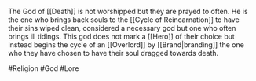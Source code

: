 The God of [[Death]] is not worshipped but they are prayed to often. He is the one who brings back souls to the [[Cycle of Reincarnation]] to have their sins wiped clean, considered a necessary god but one who often brings ill tidings. This god does not mark a [[Hero]] of their choice but instead begins the cycle of an [[Overlord]] by [[Brand|branding]] the one who they have chosen to have their soul dragged towards death.

#Religion #God #Lore